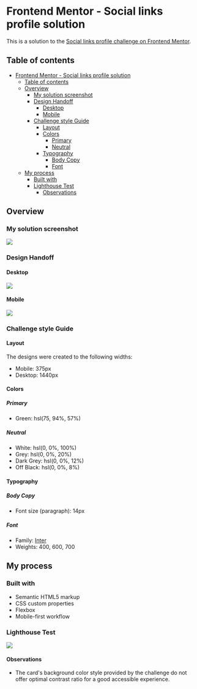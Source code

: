 # Frontend Mentor - Social links profile solution

This is a solution to the [Social links profile challenge on Frontend Mentor](https://www.frontendmentor.io/challenges/social-links-profile-UG32l9m6dQ).

## Table of contents

- [Frontend Mentor - Social links profile solution](#frontend-mentor---social-links-profile-solution)
  - [Table of contents](#table-of-contents)
  - [Overview](#overview)
    - [My solution screenshot](#my-solution-screenshot)
    - [Design Handoff](#design-handoff)
      - [Desktop](#desktop)
      - [Mobile](#mobile)
    - [Challenge style Guide](#challenge-style-guide)
      - [Layout](#layout)
      - [Colors](#colors)
        - [Primary](#primary)
        - [Neutral](#neutral)
      - [Typography](#typography)
        - [Body Copy](#body-copy)
        - [Font](#font)
  - [My process](#my-process)
    - [Built with](#built-with)
    - [Lighthouse Test](#lighthouse-test)
      - [Observations](#observations)


## Overview

### My solution screenshot

![](./assets/screens/social-links-profile.jpg)

### Design Handoff

#### Desktop

![](./assets/design/destkop-design.jpg)

#### Mobile

![](./assets/design/mobile-design.jpg)

### Challenge style Guide

#### Layout

The designs were created to the following widths:

- Mobile: 375px
- Desktop: 1440px

#### Colors

##### Primary

- Green: hsl(75, 94%, 57%)

##### Neutral

- White: hsl(0, 0%, 100%)
- Grey: hsl(0, 0%, 20%)
- Dark Grey: hsl(0, 0%, 12%)
- Off Black: hsl(0, 0%, 8%)

#### Typography

##### Body Copy

- Font size (paragraph): 14px

##### Font

- Family: [Inter](https://fonts.google.com/specimen/Inter)
- Weights: 400, 600, 700


## My process

### Built with

- Semantic HTML5 markup
- CSS custom properties
- Flexbox
- Mobile-first workflow

### Lighthouse Test

![](./assets/screens/lighthouse-test.jpg)

#### Observations
- The card's background color style provided by the challenge do not offer optimal contrast ratio for a good accessible experience.